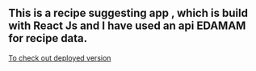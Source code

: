## This is a recipe suggesting app , which is build with React Js and I have used an api EDAMAM for recipe data.

[To check out deployed version](https://rahulkumar2002.github.io/react_recipe_app/)
